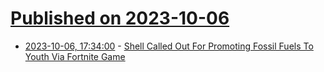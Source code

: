 # [Published on 2023-10-06](index.md)

* [2023-10-06, 17:34:00](https://slashdot.org/story/23/10/06/1734249/shell-called-out-for-promoting-fossil-fuels-to-youth-via-fortnite-game?utm_source=rss1.0mainlinkanon&utm_medium=feed) - [Shell Called Out For Promoting Fossil Fuels To Youth Via Fortnite Game](https://slashdot.org/story/23/10/06/1734249/shell-called-out-for-promoting-fossil-fuels-to-youth-via-fortnite-game?utm_source=rss1.0mainlinkanon&utm_medium=feed)
